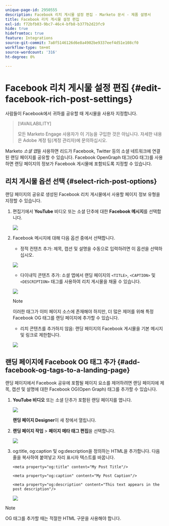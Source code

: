 ```yaml
---
unique-page-id: 2950555
description: Facebook 리치 게시물 설정 편집 - Marketo 문서 - 제품 설명서
title: Facebook 리치 게시물 설정 편집
exl-id: f72bfb03-9bc7-46c4-bfb8-b377b2d23fc9
hide: true
hidefromtoc: true
feature: Integrations
source-git-commit: 7a8f5146126d6e8a4902be9337eef4d51e108cf0
workflow-type: tm+mt
source-wordcount: '316'
ht-degree: 0%

---
```


# Facebook 리치 게시물 설정 편집 {#edit-facebook-rich-post-settings}

사람들이 Facebook에서 귀하를 공유할 때 게시물을 사용자 지정합니다.

>[!AVAILABILITY]
>
>모든 Marketo Engage 사용자가 이 기능을 구입한 것은 아닙니다. 자세한 내용은 Adobe 계정 팀(계정 관리자)에 문의하십시오.

Marketo _소셜 앱_&#x200B;을 사용하면 리드가 Facebook, Twitter 등의 소셜 네트워크에 연결된 랜딩 페이지를 공유할 수 있습니다. Facebook OpenGraph 태그(OG 태그)를 사용하면 랜딩 페이지의 정보가 Facebook 게시물에 포함되도록 지정할 수 있습니다.

## 리치 게시물 옵션 선택 {#select-rich-post-options}

랜딩 페이지의 공유로 생성된 Facebook 리치 게시물에서 사용할 페이지 정보 유형을 지정할 수 있습니다.

1. 편집기에서 **YouTube** 비디오 또는 소셜 단추에 대한 **Facebook 메시지**&#x200B;를 선택합니다.

   ![](assets/image2014-9-22-16-3a47-3a21.png)

1. Facebook 메시지에 대해 다음 옵션 중에서 선택합니다.

   * 정적 컨텐츠 추가: 제목, 캡션 및 설명을 수동으로 입력하려면 이 옵션을 선택하십시오.

   ![](assets/image2014-9-22-16-3a48-3a0.png)

   * 다이내믹 콘텐츠 추가: 소셜 앱에서 랜딩 페이지의 `<TITLE>`, `<CAPTION>` 및 `<DESCRIPTION>` 태그를 사용하여 리치 게시물을 채울 수 있습니다.

   ![](assets/image2014-9-22-16-3a48-3a9.png)

   >[!NOTE]
   >
   >이러한 태그가 이미 페이지 소스에 존재해야 하지만, 더 많은 제어를 위해 특정 Facebook OG 태그를 랜딩 페이지에 추가할 수 있습니다.

   * 리치 콘텐츠를 추가하지 않음: 랜딩 페이지의 Facebook 게시물을 기본 메시지 및 링크로 제한합니다.

   ![](assets/image2014-9-22-16-3a48-3a18.png)

## 랜딩 페이지에 Facebook OG 태그 추가 {#add-facebook-og-tags-to-a-landing-page}

랜딩 페이지에서 Facebook 공유에 포함될 페이지 요소를 제어하려면 랜딩 페이지에 제목, 캡션 및 설명에 대한 Facebook OG(Open Graph) 태그를 추가할 수 있습니다.

1. **YouTube 비디오** 또는 소셜 단추가 포함된 랜딩 페이지를 엽니다.

   ![](assets/image2014-9-22-16-3a51-3a28.png)

   **랜딩 페이지 Designer**&#x200B;이 새 창에서 열립니다.

1. **랜딩 페이지 작업** > **페이지 메타 태그 편집**&#x200B;을 선택합니다.

   ![](assets/image2014-9-22-16-3a51-3a36.png)

1. og:title, og:caption 및 og:description을 정의하는 HTML을 추가합니다. 다음 줄을 복사하여 붙여넣고 자리 표시자 텍스트를 바꿉니다.

   `<meta property="og:title" content="My Post Title"/>`

   `<meta property="og:caption" content="My Post Caption"/>`

   `<meta property="og:description" content="This text appears in the post description"/>`

   ![](assets/image2014-9-22-16-3a52-3a8.png)

>[!NOTE]
>
>OG 태그를 추가할 때는 적절한 HTML 구문을 사용해야 합니다.
